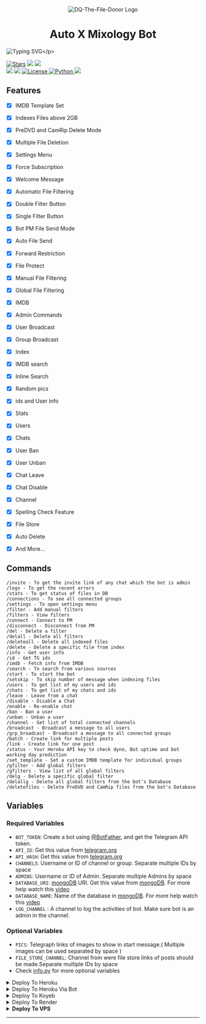 <p align="center">
  <img src="https://telegra.ph/file/3d5c9d42f5d5ba472b376.jpg" alt="DQ-The-File-Donor Logo">
</p>
<h1 align="center">
  Auto X Mixology Bot
</h1>

![Typing SVG](https://readme-typing-svg.herokuapp.com/?lines=AUTO+X+MIXOLOGY+BOT+!;CREATED+BY+@MovieMixology!;A+ADVANCE+BOT+WITH+COOL+FEATURES!)</p>

<a href="https://github.com/MixologyXBot/AutoXMixology2/stargazers"><img src="https://img.shields.io/github/stars/MixologyXBot/AutoXMixology2?color=black&logo=github&logoColor=black&style=for-the-badge" alt="Stars" /></a>
<a href="https://github.com/MixologyXBot/AutoXMixology2/network/members"> <img src="https://img.shields.io/github/forks/MixologyXBot/AutoXMixology2?color=black&logo=github&logoColor=black&style=for-the-badge" /></a>
<a href="https://github.com/MixologyXBot/AutoXMixology2"> <img src="https://img.shields.io/github/repo-size/MixologyXBot/AutoXMixology2?color=skyblue&logo=github&logoColor=blue&style=for-the-badge" /></a>   
<a href="https://github.com/MixologyXBot/AutoXMixology2/commits/kdbotz"> <img src="https://img.shields.io/github/last-commit/MixologyXBot/AutoXMixology2?color=black&logo=github&logoColor=black&style=for-the-badge" /></a>
<a href="https://github.com/MixologyXBot/AutoXMixology2"> <img src="https://img.shields.io/github/contributors/Joelkb/DQ-The-File-Donor?color=skyblue&logo=github&logoColor=blue&style=for-the-badge" /></a>
<a href="https://github.com/MixologyXBot/AutoXMixology2/blob/master/LICENSE"> <img src="https://img.shields.io/badge/License- GPL 2.0 license -blueviolet?style=for-the-badge" alt="License" /> </a>
<a href="https://www.python.org/"> <img src="https://img.shields.io/badge/Written%20in-Python-skyblue?style=for-the-badge&logo=python" alt="Python" /> </a>
<a href="https://pypi.org/project/Pyrogram/"> <img src="https://img.shields.io/pypi/v/pyrogram?color=white&label=pyrogram&logo=python&logoColor=blue&style=for-the-badge" /></a>

## Features
- [x] IMDB Template Set
- [x] Indexes Files above 2GB
- [x] PreDVD and CamRip Delete Mode
- [x] Multiple File Deletion
- [x] Settings Menu
- [x] Force Subscription
- [x] Welcome Message
- [x] Automatic File Filtering
- [x] Double Filter Button
- [x] Single Filter Button
- [x] Bot PM File Send Mode
- [x] Auto File Send
- [x] Forward Restriction
- [x] File Protect
- [x] Manual File Filtering
- [x] Global File Filtering
- [x] IMDB
- [x] Admin Commands
- [x] User Broadcast
- [x] Group Broadcast
- [x] Index
- [x] IMDB search
- [x] Inline Search
- [x] Random pics
- [x] ids and User info
- [x] Stats
- [x] Users
- [x] Chats
- [x] User Ban
- [x] User Unban
- [x] Chat Leave
- [x] Chat Disable
- [x] Channel
- [x] Spelling Check Feature
- [x] File Store
- [x] Auto Delete
- [x] And More...



## Commands 
```
/invite - To get the invite link of any chat which the bot is admin
/logs - To get the recent errors
/stats - To get status of files in DB
/connections - To see all connected groups
/settings - To open settings menu
/filter - Add manual filters
/filters - View filters
/connect - Connect to PM
/disconnect - Disconnect from PM
/del - Delete a filter 
/delall - Delete all filters
/deleteall - Delete all indexed files
/delete - Delete a specific file from index
/info - Get user info
/id - Get TG ids
/imdb - Fetch info from IMDB
/search - To search from various sources
/start - To start the bot
/setskip - To skip number of message when indexing files
/users - To get list of my users and ids
/chats - To get list of my chats and ids
/leave - Leave from a chat
/disable - Disable a Chat
/enable - Re-enable chat
/ban - Ban a user
/unban - Unban a user
/channel - Get list of total connected channels
/broadcast - Broadcast a message to all users
/grp_broadcast - Broadcast a message to all connected groups
/batch - Create link for multiple posts
/link - Create link for one post
/status - Your Heroku API key to check dyno, Bot uptime and bot working day prediction
/set_template - Set a custom IMDB template for individual groups
/gfilter - Add global filters
/gfilters - View list of all global filters
/delg - Delete a specific global filter
/delallg - Delete all global filters from the bot's Database
/deletefiles - Delete PreDVD and CamRip files from the bot's Database
```

## Variables

### Required Variables
* `BOT_TOKEN`: Create a bot using [@BotFather](https://telegram.dog/BotFather), and get the Telegram API token.
* `API_ID`: Get this value from [telegram.org](https://my.telegram.org/apps)
* `API_HASH`: Get this value from [telegram.org](https://my.telegram.org/apps)
* `CHANNELS`: Username or ID of channel or group. Separate multiple IDs by space
* `ADMINS`: Username or ID of Admin. Separate multiple Admins by space
* `DATABASE_URI`: [mongoDB](https://www.mongodb.com) URI. Get this value from [mongoDB](https://www.mongodb.com). For more help watch this [video](https://youtu.be/1G1XwEOnxxo)
* `DATABASE_NAME`: Name of the database in [mongoDB](https://www.mongodb.com). For more help watch this [video](https://youtu.be/1G1XwEOnxxo)
* `LOG_CHANNEL` : A channel to log the activities of bot. Make sure bot is an admin in the channel.
### Optional Variables
* `PICS`: Telegraph links of images to show in start message.( Multiple images can be used separated by space )
* `FILE_STORE_CHANNEL`: Channel from were file store links of posts should be made.Separate multiple IDs by space
* Check [info.py](https://github.com/Joelkb/DQ-The-File-Donor/blob/master/info.py) for more optional variables


<details><summary>Deploy To Heroku</summary>
<p>
<br>
<a href="https://heroku.com/deploy?template=https://github.com/Joelkb/DQ-the-file-donor">
  <img src="https://www.herokucdn.com/deploy/button.svg" alt="Deploy To Heroku">
</a>
</p>
</details>
<details><summary>Deploy To Heroku Via Bot</summary>
<p>
<br>
<a href="https://telegram.dog/XTZ_HerokuBot?start=Sm9lbGtiL0RRLXRoZS1maWxlLWRvbm9yIG1hc3Rlcg">
  <img src="https://www.herokucdn.com/deploy/button.svg" alt="Deploy Via Heroku Bot">
</a>
</p>
</details>

<details><summary>Deploy To Koyeb</summary>
<br>
<b>The fastest way to deploy the application is to click the Deploy to Koyeb button below.</b>
<br>
<br>

[![Deploy to Koyeb](https://www.koyeb.com/static/images/deploy/button.svg)](https://app.koyeb.com/deploy?type=git&repository=github.com/Joelkb/DQ-The-FIle-Donor&branch=web&name=dqthefiledonor)
</details>

<details><summary>Deploy To Render</summary>
<br>
<b>
Use these commands:
<br>
<br>
• Build Command: <code>pip3 install -U -r requirements.txt</code>
<br>
<br>
• Start Command: <code>python3 bot.py</code>
<br>
<br>

<b>Click on the below button to deploy directly to render ↓</b>
<br>
<br>
<a href="https://render.com/deploy?repo=https://github.com/Joelkb/DQ-the-file-donor/tree/web">
<img src="https://render.com/images/deploy-to-render-button.svg" alt="Deploy to Render">
</a>
</details>

<details><summary>Deploy To VPS</summary>
<p>
<pre>
git clone https://github.com/Joelkb/DQ-The-File-Donor
# Install Packages
pip3 install -U -r requirements.txt
Edit info.py with variables as given below then run bot
python3 bot.py
</pre>
</p>
</details>

<hr>
